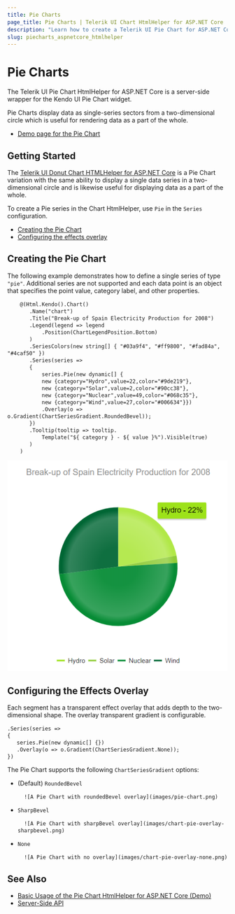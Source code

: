 ```yaml
---
title: Pie Charts
page_title: Pie Charts | Telerik UI Chart HtmlHelper for ASP.NET Core
description: "Learn how to create a Telerik UI Pie Chart for ASP.NET Core and specify its point value, category label, and other properties."
slug: piecharts_aspnetcore_htmlhelper
---
```


# Pie Charts

The Telerik UI Pie Chart HtmlHelper for ASP.NET Core is a server-side wrapper for the Kendo UI Pie Chart widget.

Pie Charts display data as single-series sectors from a two-dimensional circle which is useful for rendering data as a part of the whole.

* [Demo page for the Pie Chart](https://demos.telerik.com/aspnet-core/pie-charts/index)

## Getting Started

The [Telerik UI Donut Chart HTMLHelper for ASP.NET Core](https://demos.telerik.com/aspnet-core/donut-charts/index) is a Pie Chart variation with the same ability to display a single data series in a two-dimensional circle and is likewise useful for displaying data as a part of the whole.

To create a Pie series in the Chart HtmlHelper, use `Pie` in the `Series` configuration.

* [Creating the Pie Chart](#creating-the-pie-chart)
* [Configuring the effects overlay](#configuring-the-effects-overlay)

## Creating the Pie Chart

The following example demonstrates how to define a single series of type `"pie"`. Additional series are not supported and each data point is an object that specifies the point value, category label, and other properties.

        @(Html.Kendo().Chart()
           .Name("chart")
           .Title("Break-up of Spain Electricity Production for 2008")
           .Legend(legend => legend
               .Position(ChartLegendPosition.Bottom)
           )
           .SeriesColors(new string[] { "#03a9f4", "#ff9800", "#fad84a", "#4caf50" })
           .Series(series =>
           {
               series.Pie(new dynamic[] {
               new {category="Hydro",value=22,color="#9de219"},
               new {category="Solar",value=2,color="#90cc38"},
               new {category="Nuclear",value=49,color="#068c35"},
               new {category="Wind",value=27,color="#006634"}})
               .Overlay(o => o.Gradient(ChartSeriesGradient.RoundedBevel));
           })
           .Tooltip(tooltip => tooltip.
               Template("${ category } - ${ value }%").Visible(true)
           )
        )

![A sample Pie Chart](images/pie-chart.png)

## Configuring the Effects Overlay

Each segment has a transparent effect overlay that adds depth to the two-dimensional shape. The overlay transparent gradient is configurable.

    .Series(series =>
    {
       series.Pie(new dynamic[] {})
       .Overlay(o => o.Gradient(ChartSeriesGradient.None));
    })

The Pie Chart supports the following `ChartSeriesGradient` options:

* (Default) `RoundedBevel`

        ![A Pie Chart with roundedBevel overlay](images/pie-chart.png)

* `SharpBevel`

        ![A Pie Chart with sharpBevel overlay](images/chart-pie-overlay-sharpbevel.png)

* `None`

        ![A Pie Chart with no overlay](images/chart-pie-overlay-none.png)

## See Also

* [Basic Usage of the Pie Chart HtmlHelper for ASP.NET Core (Demo)](https://demos.telerik.com/aspnet-core/pie-charts/index)
* [Server-Side API](/api/chart)
